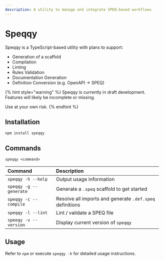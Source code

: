 ```yaml
---
description: A utility to manage and integrate SPEQ-based workflows
---
```


# Speqqy

Speqqy is a TypeScript-based utility with plans to support:

* Generation of a scaffold
* Compilation
* Linting
* Rules Validation
* Documentation Generation
* Definition Conversion \(e.g. OpenAPI -&gt; SPEQ\)

{% hint style="warning" %}
Speqqy is currently in draft development. Features will likely be incomplete or missing.  
  
Use at your own risk.
{% endhint %}

## Installation

`npm install speqqy`

## Commands

`speqqy <command>`

| Command | Description |
| :--- | :--- |
| `speqqy -h --help` | Output usage information |
| `speqqy -g --generate` | Generate a `.speq` scaffold to get started |
| `speqqy -c --compile` | Resolve all imports and generate `.def.speq` definitions |
| `speqqy -l --lint` | Lint / validate a SPEQ file |
| `speeqy -v --version` | Display current version of `speqqy` |

## Usage

Refer to `npm` or execute `speqqy -h` for detailed usage instructions.



